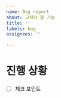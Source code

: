 ```yaml
---
name: Bug report
about: 고쳐야 할 기능
title: ''
labels: bug
assignees: ''

---
```


# 진행 상황

- [ ] 체크 포인트

